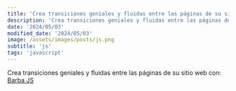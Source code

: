 ```yaml
---
title: 'Crea transiciones geniales y fluidas entre las páginas de su sitio web con Barba JS'
description: 'Crea transiciones geniales y fluidas entre las páginas de su sitio web con Barba JS.'
date: '2024/05/03'
modified_date: '2024/05/03'
image: /assets/images/posts/js.png
subtitle: 'js'
tags: 'javascript'
---
```


Crea transiciones geniales y fluidas entre las páginas de su sitio web con: [Barba JS](https://barba.js.org/)

